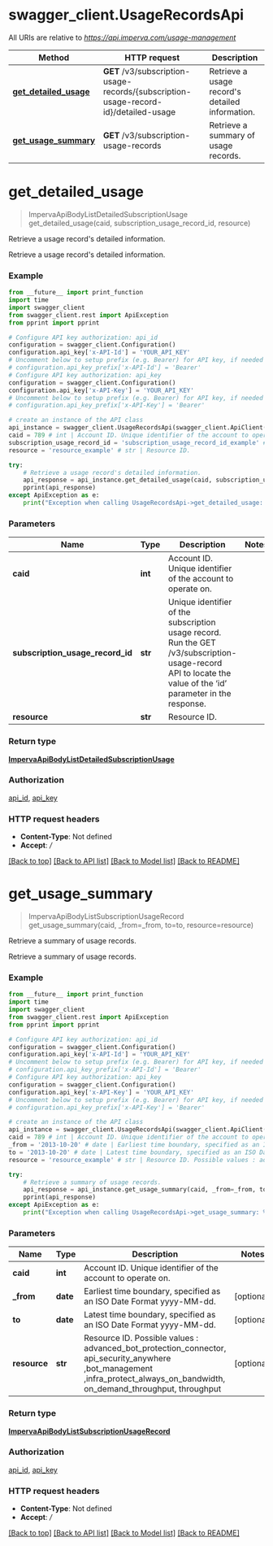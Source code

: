 # swagger_client.UsageRecordsApi

All URIs are relative to *https://api.imperva.com/usage-management*

Method | HTTP request | Description
------------- | ------------- | -------------
[**get_detailed_usage**](UsageRecordsApi.md#get_detailed_usage) | **GET** /v3/subscription-usage-records/{subscription-usage-record-id}/detailed-usage | Retrieve a usage record&#x27;s detailed information.
[**get_usage_summary**](UsageRecordsApi.md#get_usage_summary) | **GET** /v3/subscription-usage-records | Retrieve a summary of usage records.

# **get_detailed_usage**
> ImpervaApiBodyListDetailedSubscriptionUsage get_detailed_usage(caid, subscription_usage_record_id, resource)

Retrieve a usage record's detailed information.

Retrieve a usage record's detailed information.

### Example
```python
from __future__ import print_function
import time
import swagger_client
from swagger_client.rest import ApiException
from pprint import pprint

# Configure API key authorization: api_id
configuration = swagger_client.Configuration()
configuration.api_key['x-API-Id'] = 'YOUR_API_KEY'
# Uncomment below to setup prefix (e.g. Bearer) for API key, if needed
# configuration.api_key_prefix['x-API-Id'] = 'Bearer'
# Configure API key authorization: api_key
configuration = swagger_client.Configuration()
configuration.api_key['x-API-Key'] = 'YOUR_API_KEY'
# Uncomment below to setup prefix (e.g. Bearer) for API key, if needed
# configuration.api_key_prefix['x-API-Key'] = 'Bearer'

# create an instance of the API class
api_instance = swagger_client.UsageRecordsApi(swagger_client.ApiClient(configuration))
caid = 789 # int | Account ID. Unique identifier of the account to operate on.
subscription_usage_record_id = 'subscription_usage_record_id_example' # str | Unique identifier of the subscription usage record. Run the GET /v3/subscription-usage-record API to locate the value of the ‘id’ parameter in the response.
resource = 'resource_example' # str | Resource ID.

try:
    # Retrieve a usage record's detailed information.
    api_response = api_instance.get_detailed_usage(caid, subscription_usage_record_id, resource)
    pprint(api_response)
except ApiException as e:
    print("Exception when calling UsageRecordsApi->get_detailed_usage: %s\n" % e)
```

### Parameters

Name | Type | Description  | Notes
------------- | ------------- | ------------- | -------------
 **caid** | **int**| Account ID. Unique identifier of the account to operate on. | 
 **subscription_usage_record_id** | **str**| Unique identifier of the subscription usage record. Run the GET /v3/subscription-usage-record API to locate the value of the ‘id’ parameter in the response. | 
 **resource** | **str**| Resource ID. | 

### Return type

[**ImpervaApiBodyListDetailedSubscriptionUsage**](ImpervaApiBodyListDetailedSubscriptionUsage.md)

### Authorization

[api_id](../README.md#api_id), [api_key](../README.md#api_key)

### HTTP request headers

 - **Content-Type**: Not defined
 - **Accept**: */*

[[Back to top]](#) [[Back to API list]](../README.md#documentation-for-api-endpoints) [[Back to Model list]](../README.md#documentation-for-models) [[Back to README]](../README.md)

# **get_usage_summary**
> ImpervaApiBodyListSubscriptionUsageRecord get_usage_summary(caid, _from=_from, to=to, resource=resource)

Retrieve a summary of usage records.

Retrieve a summary of usage records.

### Example
```python
from __future__ import print_function
import time
import swagger_client
from swagger_client.rest import ApiException
from pprint import pprint

# Configure API key authorization: api_id
configuration = swagger_client.Configuration()
configuration.api_key['x-API-Id'] = 'YOUR_API_KEY'
# Uncomment below to setup prefix (e.g. Bearer) for API key, if needed
# configuration.api_key_prefix['x-API-Id'] = 'Bearer'
# Configure API key authorization: api_key
configuration = swagger_client.Configuration()
configuration.api_key['x-API-Key'] = 'YOUR_API_KEY'
# Uncomment below to setup prefix (e.g. Bearer) for API key, if needed
# configuration.api_key_prefix['x-API-Key'] = 'Bearer'

# create an instance of the API class
api_instance = swagger_client.UsageRecordsApi(swagger_client.ApiClient(configuration))
caid = 789 # int | Account ID. Unique identifier of the account to operate on.
_from = '2013-10-20' # date | Earliest time boundary, specified as an ISO Date Format yyyy-MM-dd. (optional)
to = '2013-10-20' # date | Latest time boundary, specified as an ISO Date Format yyyy-MM-dd. (optional)
resource = 'resource_example' # str | Resource ID. Possible values : advanced_bot_protection_connector, api_security_anywhere ,bot_management ,infra_protect_always_on_bandwidth, on_demand_throughput, throughput (optional)

try:
    # Retrieve a summary of usage records.
    api_response = api_instance.get_usage_summary(caid, _from=_from, to=to, resource=resource)
    pprint(api_response)
except ApiException as e:
    print("Exception when calling UsageRecordsApi->get_usage_summary: %s\n" % e)
```

### Parameters

Name | Type | Description  | Notes
------------- | ------------- | ------------- | -------------
 **caid** | **int**| Account ID. Unique identifier of the account to operate on. | 
 **_from** | **date**| Earliest time boundary, specified as an ISO Date Format yyyy-MM-dd. | [optional] 
 **to** | **date**| Latest time boundary, specified as an ISO Date Format yyyy-MM-dd. | [optional] 
 **resource** | **str**| Resource ID. Possible values : advanced_bot_protection_connector, api_security_anywhere ,bot_management ,infra_protect_always_on_bandwidth, on_demand_throughput, throughput | [optional] 

### Return type

[**ImpervaApiBodyListSubscriptionUsageRecord**](ImpervaApiBodyListSubscriptionUsageRecord.md)

### Authorization

[api_id](../README.md#api_id), [api_key](../README.md#api_key)

### HTTP request headers

 - **Content-Type**: Not defined
 - **Accept**: */*

[[Back to top]](#) [[Back to API list]](../README.md#documentation-for-api-endpoints) [[Back to Model list]](../README.md#documentation-for-models) [[Back to README]](../README.md)

